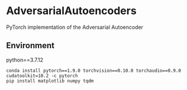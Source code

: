 # AdversarialAutoencoders
PyTorch implementation of the Adversarial Autoencoder


## Environment
python==3.7.12
```commandline
conda install pytorch==1.9.0 torchvision==0.10.0 torchaudio==0.9.0 cudatoolkit=10.2 -c pytorch
pip install matplotlib numpy tqdm
```
